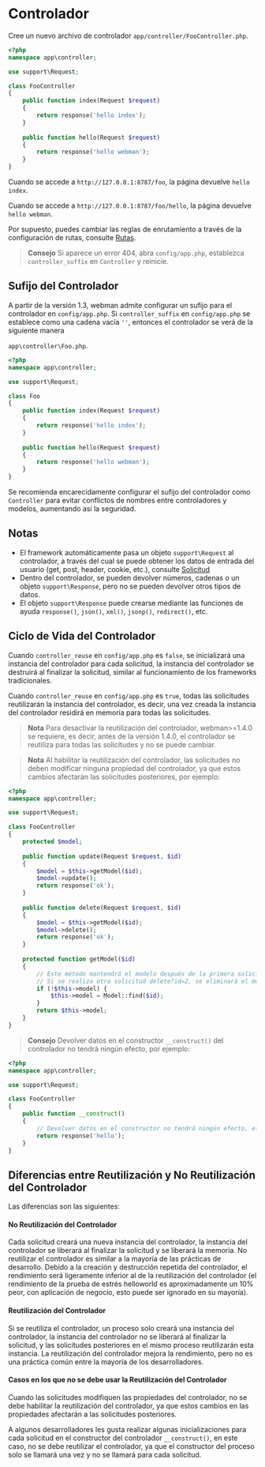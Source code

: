 # Controlador

Cree un nuevo archivo de controlador `app/controller/FooController.php`.

```php
<?php
namespace app\controller;

use support\Request;

class FooController
{
    public function index(Request $request)
    {
        return response('hello index');
    }
    
    public function hello(Request $request)
    {
        return response('hello webman');
    }
}
```

Cuando se accede a `http://127.0.0.1:8787/foo`, la página devuelve `hello index`.

Cuando se accede a `http://127.0.0.1:8787/foo/hello`, la página devuelve `hello webman`.

Por supuesto, puedes cambiar las reglas de enrutamiento a través de la configuración de rutas, consulte [Rutas](route.md).

> **Consejo**
> Si aparece un error 404, abra `config/app.php`, establezca `controller_suffix` en `Controller` y reinicie.

## Sufijo del Controlador
A partir de la versión 1.3, webman admite configurar un sufijo para el controlador en `config/app.php`. Si `controller_suffix` en `config/app.php` se establece como una cadena vacía `''`, entonces el controlador se verá de la siguiente manera

`app\controller\Foo.php`.

```php
<?php
namespace app\controller;

use support\Request;

class Foo
{
    public function index(Request $request)
    {
        return response('hello index');
    }
    
    public function hello(Request $request)
    {
        return response('hello webman');
    }
}
```

Se recomienda encarecidamente configurar el sufijo del controlador como `Controller` para evitar conflictos de nombres entre controladores y modelos, aumentando así la seguridad.

## Notas
 - El framework automáticamente pasa un objeto `support\Request` al controlador, a través del cual se puede obtener los datos de entrada del usuario (get, post, header, cookie, etc.), consulte [Solicitud](request.md)
 - Dentro del controlador, se pueden devolver números, cadenas o un objeto `support\Response`, pero no se pueden devolver otros tipos de datos.
 - El objeto `support\Response` puede crearse mediante las funciones de ayuda `response()`, `json()`, `xml()`, `jsonp()`, `redirect()`, etc.
 

## Ciclo de Vida del Controlador

Cuando `controller_reuse` en `config/app.php` es `false`, se inicializará una instancia del controlador para cada solicitud, la instancia del controlador se destruirá al finalizar la solicitud, similar al funcionamiento de los frameworks tradicionales.

Cuando `controller_reuse` en `config/app.php` es `true`, todas las solicitudes reutilizarán la instancia del controlador, es decir, una vez creada la instancia del controlador residirá en memoria para todas las solicitudes.

> **Nota**
> Para desactivar la reutilización del controlador, webman>=1.4.0 se requiere, es decir, antes de la versión 1.4.0, el controlador se reutiliza para todas las solicitudes y no se puede cambiar.

> **Nota**
> Al habilitar la reutilización del controlador, las solicitudes no deben modificar ninguna propiedad del controlador, ya que estos cambios afectarán las solicitudes posteriores, por ejemplo:

```php
<?php
namespace app\controller;

use support\Request;

class FooController
{
    protected $model;
    
    public function update(Request $request, $id)
    {
        $model = $this->getModel($id);
        $model->update();
        return response('ok');
    }
    
    public function delete(Request $request, $id)
    {
        $model = $this->getModel($id);
        $model->delete();
        return response('ok');
    }
    
    protected function getModel($id)
    {
        // Este método mantendrá el modelo después de la primera solicitud update?id=1
        // Si se realiza otra solicitud delete?id=2, se eliminará el modelo 1
        if (!$this->model) {
            $this->model = Model::find($id);
        }
        return $this->model;
    }
}
```

> **Consejo**
> Devolver datos en el constructor `__construct()` del controlador no tendrá ningún efecto, por ejemplo:

```php
<?php
namespace app\controller;

use support\Request;

class FooController
{
    public function __construct()
    {
        // Devolver datos en el constructor no tendrá ningún efecto, el navegador no recibirá esta respuesta
        return response('hello');
    }
}
```


## Diferencias entre Reutilización y No Reutilización del Controlador
Las diferencias son las siguientes:

#### No Reutilización del Controlador
Cada solicitud creará una nueva instancia del controlador, la instancia del controlador se liberará al finalizar la solicitud y se liberará la memoria. No reutilizar el controlador es similar a la mayoría de las prácticas de desarrollo. Debido a la creación y destrucción repetida del controlador, el rendimiento será ligeramente inferior al de la reutilización del controlador (el rendimiento de la prueba de estrés helloworld es aproximadamente un 10% peor, con aplicación de negocio, esto puede ser ignorado en su mayoría).

#### Reutilización del Controlador
Si se reutiliza el controlador, un proceso solo creará una instancia del controlador, la instancia del controlador no se liberará al finalizar la solicitud, y las solicitudes posteriores en el mismo proceso reutilizarán esta instancia. La reutilización del controlador mejora la rendimiento, pero no es una práctica común entre la mayoría de los desarrolladores.

#### Casos en los que no se debe usar la Reutilización del Controlador
Cuando las solicitudes modifiquen las propiedades del controlador, no se debe habilitar la reutilización del controlador, ya que estos cambios en las propiedades afectarán a las solicitudes posteriores.

A algunos desarrolladores les gusta realizar algunas inicializaciones para cada solicitud en el constructor del controlador `__construct()`, en este caso, no se debe reutilizar el controlador, ya que el constructor del proceso solo se llamará una vez y no se llamará para cada solicitud.
